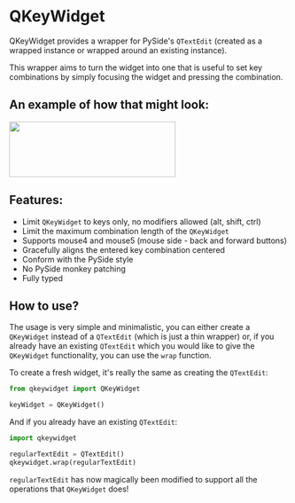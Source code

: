 # QKeyWidget
QKeyWidget provides a wrapper for PySide's `QTextEdit` (created as a wrapped instance or wrapped around an existing instance).

This wrapper aims to turn the widget into one that is useful to set key combinations by simply focusing the widget and pressing the combination.

## An example of how that might look:

<img src="https://cdn.discordapp.com/attachments/662412610565570583/1139978526372667522/qkeywidget_showcase.gif" width="300" height="100" />

## Features:
- Limit `QKeyWidget` to keys only, no modifiers allowed (alt, shift, ctrl)
- Limit the maximum combination length of the `QKeyWidget`
- Supports mouse4 and mouse5 (mouse side - back and forward buttons)
- Gracefully aligns the entered key combination centered
- Conform with the PySide style
- No PySide monkey patching
- Fully typed
  
## How to use?
The usage is very simple and minimalistic, you can either create a `QKeyWidget` instead of a `QTextEdit` (which is just a thin wrapper) or, if you already have
an existing `QTextEdit` which you would like to give the `QKeyWidget` functionality, you can use the `wrap` function.

To create a fresh widget, it's really the same as creating the `QTextEdit`:
```py
from qkeywidget import QKeyWidget

keyWidget = QKeyWidget()
```
And if you already have an existing `QTextEdit`:
```py
import qkeywidget

regularTextEdit = QTextEdit()
qkeywidget.wrap(regularTextEdit)
```
`regularTextEdit` has now magically been modified to support all the operations that `QKeyWidget` does!
